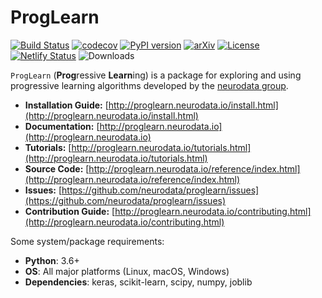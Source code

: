 # ProgLearn

[![Build Status](https://travis-ci.org/neurodata/ProgLearn.svg?branch=main)](https://travis-ci.org/neurodata/ProgLearn)
[![codecov](https://codecov.io/gh/neurodata/ProgLearn/branches/main/graph/badge.svg)](https://codecov.io/gh/neurodata/ProgLearn)
[![PyPI version](https://img.shields.io/pypi/v/proglearn.svg)](https://pypi.org/project/proglearn/)
[![arXiv](https://img.shields.io/badge/arXiv-2004.12908-red.svg?style=flat)](https://arxiv.org/abs/2004.12908)
[![License](https://img.shields.io/badge/License-MIT-blue)](https://opensource.org/licenses/MIT)
[![Netlify Status](https://api.netlify.com/api/v1/badges/97f86f49-81ed-4292-a100-f7031b54ecc7/deploy-status)](https://app.netlify.com/sites/neuro-data-proglearn/deploys)
![Downloads](https://img.shields.io/pypi/dm/proglearn.svg)


`ProgLearn` (**Prog**ressive **Learn**ing) is a package for exploring and using progressive learning algorithms developed by the [neurodata group](https://neurodata.io).

- **Installation Guide:** [http://proglearn.neurodata.io/install.html](http://proglearn.neurodata.io/install.html)
- **Documentation:** [http://proglearn.neurodata.io](http://proglearn.neurodata.io)
- **Tutorials:** [http://proglearn.neurodata.io/tutorials.html](http://proglearn.neurodata.io/tutorials.html)
- **Source Code:** [http://proglearn.neurodata.io/reference/index.html](http://proglearn.neurodata.io/reference/index.html)
- **Issues:** [https://github.com/neurodata/proglearn/issues](https://github.com/neurodata/proglearn/issues)
- **Contribution Guide:** [http://proglearn.neurodata.io/contributing.html](http://proglearn.neurodata.io/contributing.html)

Some system/package requirements:
- **Python**: 3.6+
- **OS**: All major platforms (Linux, macOS, Windows)
- **Dependencies**: keras, scikit-learn, scipy, numpy, joblib
